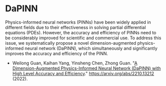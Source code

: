 # DaPINN
Physics-informed neural networks (PINNs) have been widely applied in different fields due to their effectiveness in solving partial differential equations (PDEs). However, the accuracy and efficiency of PINNs need to be considerably improved for scientific and commercial use. To address this issue, we systematically propose a novel dimension-augmented physics-informed neural network (DaPINN), which simultaneously and significantly improves the accuracy and efficiency of the PINN.

  - Weilong Guan, Kaihan Yang, Yinsheng Chen, Zhong Guan. "[A Dimension-Augmented Physics-Informed Neural Network (DaPINN) with High Level Accuracy and Efficiency](https://arxiv.org/abs/2210.13212)." https://arxiv.org/abs/2210.13212 (2022).
